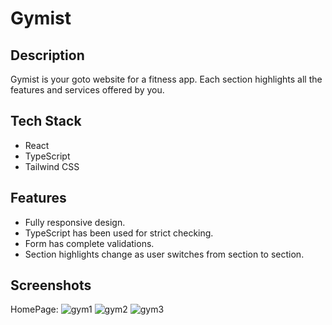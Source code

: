 <h1>Gymist</h1>

<h2>Description</h2>
<p>Gymist is your goto website for a fitness app. Each section highlights all the features and services offered by you.</p>

<h2>Tech Stack</h2>
<ul>
<li>React</li>
<li>TypeScript</li>
<li>Tailwind CSS</li>
</ul>

<h2>Features</h2>
<ul>
<li>Fully responsive design.</li>
<li>TypeScript has been used for strict checking.</li>
<li>Form has complete validations.</li>
<li>Section highlights change as user switches from section to section.</li>
</ul>

<h2>Screenshots</h2>
HomePage:
<img src="https://user-images.githubusercontent.com/107462726/234535088-3a5a0db9-f741-4807-873b-ed23bef7bca0.png" alt="gym1" />
<img src="https://user-images.githubusercontent.com/107462726/234535317-16d697b6-5def-41d5-b91e-c315e1a29575.png" alt="gym2" />
<img src="https://user-images.githubusercontent.com/107462726/234535102-b88da99d-d44b-4d48-8f3d-36c82d726655.png" alt="gym3" />
